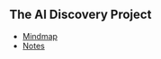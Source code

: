 ## The AI Discovery Project
 - [Mindmap](https://survivalcrziest.github.io/ai/discovery.html)
 - [Notes](/notes/_template.md)

